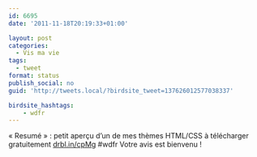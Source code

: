 ```yaml
---
id: 6695
date: '2011-11-18T20:19:33+01:00'

layout: post
categories:
  - Vis ma vie
tags:
  - tweet
format: status
publish_social: no
guid: 'http://tweets.local/?birdsite_tweet=137626012577038337'

birdsite_hashtags:
    - wdfr
---
```


« Resumé » : petit aperçu d’un de mes thèmes HTML/CSS à télécharger gratuitement [drbl.in/cpMg](http://drbl.in/cpMg) #wdfr Votre avis est bienvenu !